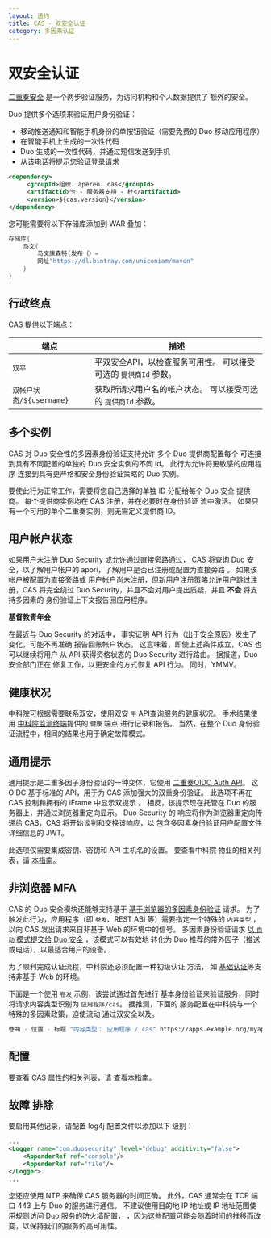 ```yaml
---
layout: 违约
title: CAS - 双安全认证
category: 多因素认证
---
```


# 双安全认证

[二重奏安全](https://www.duo.com) 是一个两步验证服务，为访问机构和个人数据提供了 额外的安全。

Duo 提供多个选项来验证用户身份验证：

- 移动推送通知和智能手机身份的单按钮验证（需要免费的 Duo 移动应用程序）
- 在智能手机上生成的一次性代码
- Duo 生成的一次性代码，并通过短信发送到手机
- 从该电话将提示您验证登录请求

```xml
<dependency>
     <groupId>组织. apereo. cas</groupId>
     <artifactId>卡 - 服务器支持 - 杜</artifactId>
     <version>${cas.version}</version>
</dependency>
```

您可能需要将以下存储库添加到 WAR 叠加：

```groovy
存储库{
    马文{ 
        马文康森特{发布（）=
        网址"https://dl.bintray.com/uniconiam/maven" 
    }
}
```

## 行政终点

CAS 提供以下端点：

| 端点                  | 描述                                    |
| ------------------- | ------------------------------------- |
| `双平`                | 平双安全API，以检查服务可用性。 可以接受可选的 `提供商Id` 参数。 |
| `双帐户状态/${username}` | 获取所请求用户名的帐户状态。 可以接受可选的 `提供商Id` 参数。    |

## 多个实例

CAS 对 Duo 安全性的多因素身份验证支持允许 多个 Duo 提供商配置每个 可连接到具有不同配置的单独的 Duo 安全实例的不同 id。 此行为允许将更敏感的应用程序 连接到具有更严格和安全身份验证策略的 Duo 实例。

要使此行为正常工作，需要将您自己选择的单独 ID 分配给每个 Duo 安全 提供商。 每个提供商实例均在 CAS 注册，并在必要时在身份验证 流中激活。 如果只有一个可用的单个二重奏实例，则无需定义提供商 ID。

## 用户帐户状态

如果用户未注册 Duo Security 或允许通过直接旁路通过， CAS 将查询 Duo 安全，以了解用户帐户的 apori，了解用户是否已注册或配置为直接旁路 。 如果该帐户被配置为直接旁路或 用户帐户尚未注册，但新用户注册策略允许用户跳过注册，CAS 将完全绕过 Duo Security，并且不会对用户提出质疑，并且 **不会** 将支持多因素的 身份验证上下文报告回应用程序。

<div class="alert alert-warning"><strong>基督教青年会</strong><p>在最近与 Duo Security 的对话中， 
事实证明 API 行为（出于安全原因）发生了变化，可能不再准确 
报告回账帐户状态。 这意味着，即使上述条件成立，CAS 也可以继续将用户 
从 API 获得资格状态的 Duo Security 进行路由。 据报道，Duo 安全部门正在 
修复工作，以更安全的方式恢复 API 行为。 同时，YMMV。</p></div>

## 健康状况

中科院可根据需要联系双安，使用双安 `平` API查询服务的健康状况。 手术结果使用 [中科院监测终端](../monitoring/Monitoring-Statistics.html)提供的 `健康` 端点 进行记录和报告。 当然，在整个 Duo 身份验证流程中，相同的结果也用于确定故障模式。

## 通用提示

通用提示是二重多因子身份验证的一种变体，它使用 [二重奏OIDC Auth API](https://duo.com/docs/oauthapi)。 这 OIDC 基于标准的 API，用于为 CAS 添加强大的双重身份验证。 此选项不再在 CAS 控制和拥有的 iFrame 中显示双提示 。 相反，该提示现在托管在 Duo 的服务器上，并通过浏览器重定向显示。 Duo Security 的 响应将作为浏览器重定向传递给 CAS，CAS 将开始谈判和交换该响应，以 包含多因素身份验证用户配置文件详细信息的 JWT。

此选项仅需要集成密钥、密钥和 API 主机名的设置。 要查看中科院 物业的相关列表，请 [本指南](../configuration/Configuration-Properties.html#duosecurity)。

## 非浏览器 MFA

CAS 的 Duo 安全模块还能够支持基于 [基于浏览器的多因素身份验证](https://duo.com/docs/authapi) 请求。 为了触发此行为，应用程序（即 `卷发`、REST ABI 等）需要指定一个特殊的 `内容类型` ，以向 CAS 发出请求来自非基于 Web 的环境中的信号。 多因素身份验证请求 [以 `自动` 模式提交给 Duo 安全](https://duo.com/docs/authapi#/auth) ，该模式可以有效地 转化为 Duo 推荐的带外因子（推送或电话），以最适合用户的设备。

为了顺利完成认证流程，中科院还必须配置一种初级认证 方法， 如 [基础认证](../installation/Basic-Authentication.html)等支持非基于 Web 的环境。

下面是一个使用 `卷发` 示例，该尝试通过首先进行 基本身份验证来验证服务，同时将请求内容类型识别为 `应用程序/cas`。 据推测，下面的 服务配置在中科院与一个特殊的多因素政策，迫使流动 通过双安全以及。

```bash
卷曲 - 位置 - 标题 "内容类型： 应用程序 / cas" https://apps.example.org/myapp - L - u 卡苏瑟： 梅隆
```

## 配置

要查看 CAS 属性的相关列表，请 [查看本指南](../configuration/Configuration-Properties.html#duosecurity)。

## 故障 排除

要启用其他记录，请配置 log4j 配置文件以添加以下 级别：

```xml
...
<Logger name="com.duosecurity" level="debug" additivity="false">
    <AppenderRef ref="console"/>
    <AppenderRef ref="file"/>
</Logger>
...
```

您还应使用 NTP 来确保 CAS 服务器的时间正确。 此外，CAS 通常会在 TCP 端口 443 上与 Duo 的服务进行通信。 不建议使用目的地 IP 地址或 IP 地址范围使用规则访问 Duo 服务的防火墙配置， ，因为这些配置可能会随着时间的推移而改变，以保持我们的服务的高可用性。
